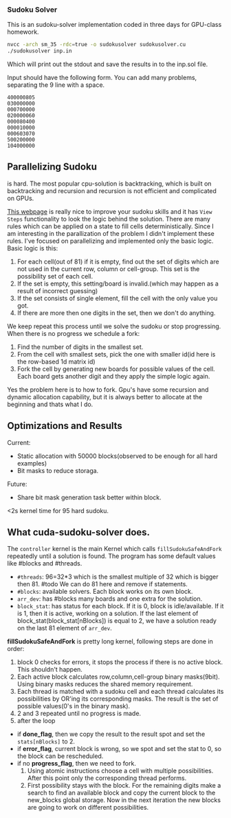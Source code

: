 ### Sudoku Solver
This is an sudoku-solver implementation coded in three days for GPU-class homework.

```bash
nvcc -arch sm_35 -rdc=true -o sudokusolver sudokusolver.cu
./sudokusolver inp.in
```
Which will print out the stdout and save the results in to the inp.sol file.

Input should have the following form. You can add many problems, separating the 9 line with a space.
```
400000805
030000000
000700000
020000060
000080400
000010000
000603070
500200000
104000000
```

## Parallelizing Sudoku
is hard. The most popular cpu-solution is backtracking, which is built on backtracking and recursion and recursion is not efficient and complicated on GPUs. 

[This webpage](https://www.sudoku-solutions.com/) is really nice to improve your sudoku skills and it has `View Steps` functionality to look the logic behind the solution. There are many rules which can be applied on a state to fill cells deterministically. Since I am interesting in the parallization of the problem I didn't implement these rules. I've focused on parallelizing and implemented only the basic logic. Basic logic is this:
1. For each cell(out of 81) if it is empty, find out the set of digits which are not used in the current row, column or cell-group. This set is the possibility set of each cell.
2. If the set is empty, this setting/board is invalid.(which may happen as a result of incorrect guessing)
3. If the set consists of single element, fill the cell with the only value you got.
4. If there are more then one digits in the set, then we don't do anything.

We keep repeat this process until we solve the sudoku or stop progressing. When there is no progress we schedule a fork:
1. Find the number of digits in the smallest set.
2. From the cell with smallest sets, pick the one with smaller id(id here is the row-based 1d matrix id)
3. Fork the cell by generating new boards for possible values of the cell. Each board gets another digit and they apply the simple logic again.

Yes the problem here is to how to fork. Gpu's have some recursion and dynamic allocation capability, but it is always better to allocate at the beginning and thats what I do.

## Optimizations and Results
Current:
- Static allocation with 50000 blocks(observed to be enough for all hard examples)
- Bit masks to reduce storaga.

Future:
- Share bit mask generation task better within block.

<2s kernel time for 95 hard sudoku.

## What cuda-sudoku-solver does.
The `controller` kernel is the main Kernel which calls  `fillSudokuSafeAndFork` repeatedly until a solution is found.
The program has some default values like #blocks and #threads.
- `#threads`: 96=32*3 which is the smallest multiple of 32 which is bigger then 81. #todo We can do 81 here and remove if statements.
- `#blocks`: available solvers. Each block works on its own block.
- `arr_dev`: has #blocks many boards and one extra for the solution.
- `block_stat`:  has status for each block. If it is 0, block is idle/available. If it is 1, then it is active, working on a solution. If the last element of block_stat(block_stat[nBlocks]) is equal to 2, we have a solution ready on the last 81 element of `arr_dev`.

**fillSudokuSafeAndFork** is pretty long kernel, following steps are done in order:
1. block 0 checks for errors, it stops the process if there is no active block. This shouldn't happen.
2. Each active block calculates row,column,cell-group binary masks(9bit). Using binary masks reduces the shared memory requirement.
3. Each thread is matched with a sudoku cell and each thread calculates its possibilities by OR'ing its corresponding masks. The result is the set of possible values(0's in the binary mask).
4. 2 and 3 repeated until no progress is made.
5. after the loop
  - if **done_flag**, then we copy the result to the result spot and set the `stats[nBlocks]` to 2.
  - if **error_flag**, current block is wrong, so we spot and set the stat to 0, so the block can be rescheduled.
  - if no **progress_flag**, then we need to fork.
    1. Using atomic instructions choose a cell with multiple possibilities. After this point only the corresponding thread performs.
    2. First possibility stays with the block. For the remaining digits make a search to find an available block and copy the current block to the new_blocks global storage. Now in the next iteration the new blocks are going to work on different possibilities.

